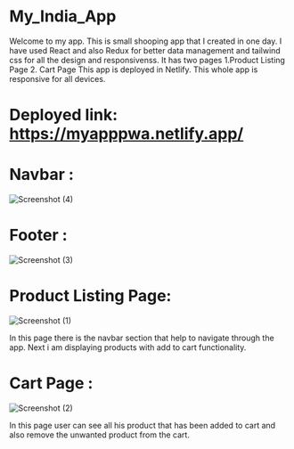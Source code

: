 # My_India_App

Welcome to my app. This is small shooping app that I created in one day. I have used React and also Redux for better data management and tailwind css for all the design and responsivenss.
It has two pages
1.Product Listing Page
2. Cart Page
This app is deployed in Netlify. This whole app is responsive for all devices.

# Deployed link: https://myapppwa.netlify.app/

# Navbar :
![Screenshot (4)](https://github.com/Sudip-C/My_India_App/assets/110247476/8d7013b0-0267-4bcd-8526-ef7afe1514eb)

# Footer :
![Screenshot (3)](https://github.com/Sudip-C/My_India_App/assets/110247476/d2adb0e0-9277-453f-a79e-c79087296fc1)


# Product Listing Page:
![Screenshot (1)](https://github.com/Sudip-C/My_India_App/assets/110247476/240bc411-0567-488e-a0d6-3aad832f8c1a)

In this page there is the navbar section that help to navigate through the app.
Next i am displaying products with add to cart functionality.

# Cart Page :
![Screenshot (2)](https://github.com/Sudip-C/My_India_App/assets/110247476/6e7c15d3-56c8-4c29-b331-a4fcb7caedc8)

In this page user can see all his product that has been added to cart and also remove the unwanted product from the cart.

